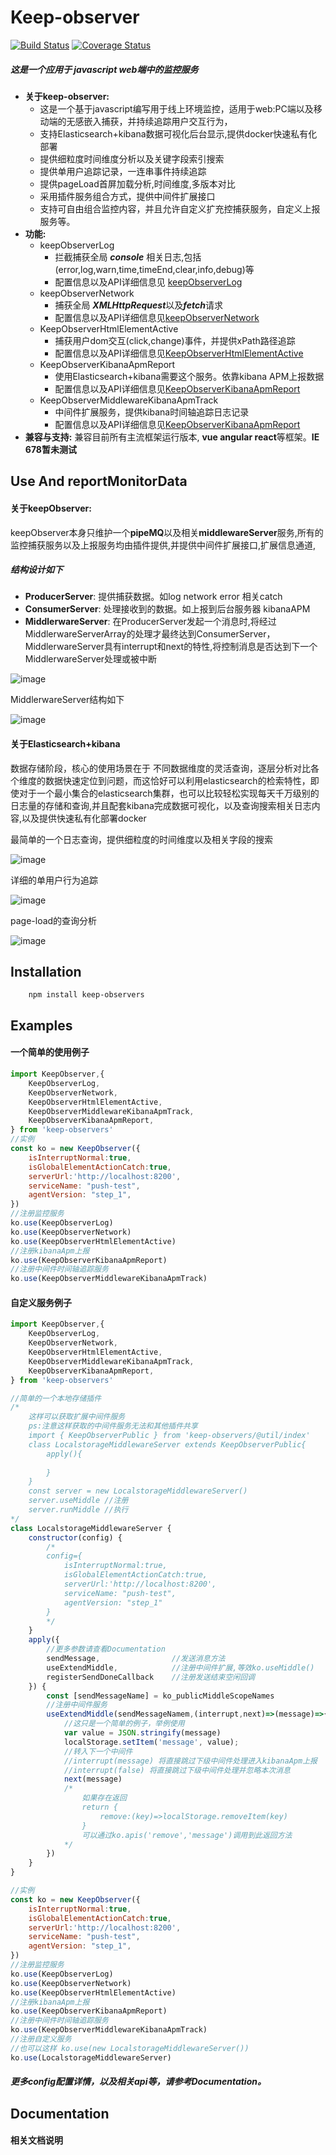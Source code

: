 # Keep-observer

[![Build Status](https://travis-ci.com/keep-observer/keepObserver.svg?branch=master)](https://travis-ci.com/keep-observer/keepObserver)
[![Coverage Status](https://coveralls.io/repos/github/keep-observer/keepObserver/badge.svg)](https://coveralls.io/github/keep-observer/keepObserver)

##### **这是一个应用于 javascript web端中的监控服务** 

- **关于keep-observer:**    
  - 这是一个基于javascript编写用于线上环境监控，适用于web:PC端以及移动端的无感嵌入捕获，并持续追踪用户交互行为，
  - 支持Elasticsearch+kibana数据可视化后台显示,提供docker快速私有化部署
  - 提供细粒度时间维度分析以及关键字段索引搜索
  - 提供单用户追踪记录，一连串事件持续追踪
  - 提供pageLoad首屏加载分析,时间维度,多版本对比
  - 采用插件服务组合方式，提供中间件扩展接口
  - 支持可自由组合监控内容，并且允许自定义扩充控捕获服务，自定义上报服务等。
- **功能:**  
  - keepObserverLog
    - 拦截捕获全局 ***console*** 相关日志,包括(error,log,warn,time,timeEnd,clear,info,debug)等
    - 配置信息以及API详细信息见 [keepObserverLog]()
  - keepObserverNetwork
    - 捕获全局 ***XMLHttpRequest***以及***fetch***请求
    - 配置信息以及API详细信息见[keepObserverNetwork]()
  - KeepObserverHtmlElementActive
    - 捕获用户dom交互(click,change)事件，并提供xPath路径追踪
    - 配置信息以及API详细信息见[KeepObserverHtmlElementActive]()
  - KeepObserverKibanaApmReport
    - 使用Elasticsearch+kibana需要这个服务。依靠kibana APM上报数据 
    - 配置信息以及API详细信息见[KeepObserverKibanaApmReport]()
  - KeepObserverMiddlewareKibanaApmTrack
    - 中间件扩展服务，提供kibana时间轴追踪日志记录
    - 配置信息以及API详细信息见[KeepObserverKibanaApmReport]()
- **兼容与支持:**   兼容目前所有主流框架运行版本, **vue angular  react**等框架。**IE 678暂未测试**



## Use And reportMonitorData

#### 	关于keepObserver:
keepObserver本身只维护一个**pipeMQ**以及相关**middlewareServer**服务,所有的监控捕获服务以及上报服务均由插件提供,并提供中间件扩展接口,扩展信息通道,
#####  结构设计如下
- **ProducerServer**:  提供捕获数据。如log  network error 相关catch
- **ConsumerServer**:  处理接收到的数据。如上报到后台服务器 kibanaAPM
- **MiddlerwareServer**:   在ProducerServer发起一个消息时,将经过MiddlerwareServerArray的处理才最终达到ConsumerServer，MiddlerwareServer具有interrupt和next的特性,将控制消息是否达到下一个MiddlerwareServer处理或被中断

![image](https://raw.githubusercontent.com/wangkai1995/img-lib/master/img/keepObserver.png)

MiddlerwareServer结构如下</br>

![image](https://raw.githubusercontent.com/wangkai1995/img-lib/master/img/keepObserver_middleService.png)

#### 	关于Elasticsearch+kibana
数据存储阶段，核心的使用场景在于 不同数据维度的灵活查询，逐层分析对比各个维度的数据快速定位到问题，而这恰好可以利用elasticsearch的检索特性，即使对于一个最小集合的elasticsearch集群，也可以比较轻松实现每天千万级别的日志量的存储和查询,并且配套kibana完成数据可视化，以及查询搜索相关日志内容,以及提供快速私有化部署docker

最简单的一个日志查询，提供细粒度的时间维度以及相关字段的搜索</br>

![image](https://raw.githubusercontent.com/wangkai1995/img-lib/master/img/kibana.jpg)</br>

详细的单用户行为追踪</br>

![image](https://raw.githubusercontent.com/wangkai1995/img-lib/master/img/track.jpg)</br>

page-load的查询分析</br>

![image](https://raw.githubusercontent.com/wangkai1995/img-lib/master/img/page-load.jpgg)

## Installation

```
	npm install keep-observers
```



## Examples

#### 	一个简单的使用例子

```javascript
import KeepObserver,{
    KeepObserverLog,
    KeepObserverNetwork,
    KeepObserverHtmlElementActive,
    KeepObserverMiddlewareKibanaApmTrack,
    KeepObserverKibanaApmReport,
} from 'keep-observers'
//实例
const ko = new KeepObserver({ 
    isInterruptNormal:true,
    isGlobalElementActionCatch:true,
    serverUrl:'http://localhost:8200',
    serviceName: "push-test",
    agentVersion: "step_1",
})
//注册监控服务
ko.use(KeepObserverLog)
ko.use(KeepObserverNetwork)
ko.use(KeepObserverHtmlElementActive)
//注册kibanaApm上报
ko.use(KeepObserverKibanaApmReport)
//注册中间件时间轴追踪服务
ko.use(KeepObserverMiddlewareKibanaApmTrack)
```

#### 自定义服务例子

```javascript
import KeepObserver,{
    KeepObserverLog,
    KeepObserverNetwork,
    KeepObserverHtmlElementActive,
    KeepObserverMiddlewareKibanaApmTrack,
    KeepObserverKibanaApmReport,
} from 'keep-observers'

//简单的一个本地存储插件
/*
    这样可以获取扩展中间件服务
    ps:注意这样获取的中间件服务无法和其他插件共享
    import { KeepObserverPublic } from 'keep-observers/@util/index'
    class LocalstorageMiddlewareServer extends KeepObserverPublic{
        apply(){
            
        }
    }
    const server = new LocalstorageMiddlewareServer()
    server.useMiddle //注册
    server.runMiddle //执行
*/
class LocalstorageMiddlewareServer {
    constructor(config) {
        /*
        config={
            isInterruptNormal:true,
            isGlobalElementActionCatch:true,
            serverUrl:'http://localhost:8200',
            serviceName: "push-test",
            agentVersion: "step_1"
        }
        */
    }
    apply({
        //更多参数请查看Documentation
        sendMessage,                //发送消息方法
        useExtendMiddle,            //注册中间件扩展,等效ko.useMiddle()
        registerSendDoneCallback    //注册发送结束空闲回调
    }) {
        const [sendMessageName] = ko_publicMiddleScopeNames
        //注册中间件服务
        useExtendMiddle(sendMessageNamem,(interrupt,next)=>(message)=>{
            //这只是一个简单的例子，举例使用 
            var value = JSON.stringify(message)
            localStorage.setItem('message', value);
            //转入下一个中间件
            //interrupt(message) 将直接跳过下级中间件处理进入kibanaApm上报
            //interrupt(false) 将直接跳过下级中间件处理并忽略本次消息
            next(message)
            /*
                如果存在返回
                return {
                    remove:(key)=>localStorage.removeItem(key)
                }
                可以通过ko.apis('remove','message')调用到此返回方法
            */
        })
    }
}

//实例
const ko = new KeepObserver({ 
    isInterruptNormal:true,
    isGlobalElementActionCatch:true,
    serverUrl:'http://localhost:8200',
    serviceName: "push-test",
    agentVersion: "step_1",
})
//注册监控服务
ko.use(KeepObserverLog)
ko.use(KeepObserverNetwork)
ko.use(KeepObserverHtmlElementActive)
//注册kibanaApm上报
ko.use(KeepObserverKibanaApmReport)
//注册中间件时间轴追踪服务
ko.use(KeepObserverMiddlewareKibanaApmTrack)
//注册自定义服务
//也可以这样 ko.use(new LocalstorageMiddlewareServer())
ko.use(LocalstorageMiddlewareServer)
```
##### 	更多config配置详情，以及相关api等，请参考Documentation。



## Documentation

#### 	相关文档说明
